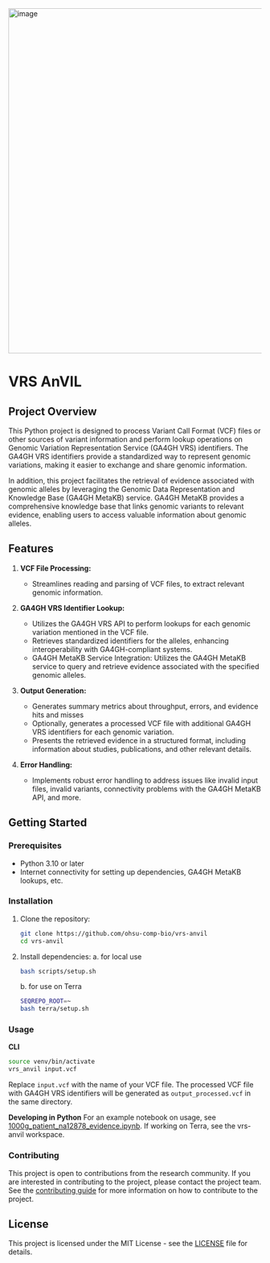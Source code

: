 <img width="685" alt="image" src="https://github.com/ohsu-comp-bio/vrs-python-testing/assets/47808/909db052-972c-4508-a2f4-8a389de03320">


# VRS AnVIL

## Project Overview

This Python project is designed to process Variant Call Format (VCF) files or other sources of variant information and perform lookup operations on Genomic Variation Representation Service (GA4GH VRS) identifiers. The GA4GH VRS identifiers provide a standardized way to represent genomic variations, making it easier to exchange and share genomic information.

In addition, this project facilitates the retrieval of evidence associated with genomic alleles by leveraging the Genomic Data Representation and Knowledge Base (GA4GH MetaKB) service. GA4GH MetaKB provides a comprehensive knowledge base that links genomic variants to relevant evidence, enabling users to access valuable information about genomic alleles.

## Features

1. **VCF File Processing:**
   - Streamlines reading and parsing of VCF files, to extract relevant genomic information.

2. **GA4GH VRS Identifier Lookup:**
   - Utilizes the GA4GH VRS API to perform lookups for each genomic variation mentioned in the VCF file.
   - Retrieves standardized identifiers for the alleles, enhancing interoperability with GA4GH-compliant systems.
   - GA4GH MetaKB Service Integration:  Utilizes the GA4GH MetaKB service to query and retrieve evidence associated with the specified genomic alleles.
3. **Output Generation:**
   - Generates summary metrics about throughput, errors, and evidence hits and misses
   - Optionally, generates a processed VCF file with additional GA4GH VRS identifiers for each genomic variation.
   - Presents the retrieved evidence in a structured format, including information about studies, publications, and other relevant details.


4. **Error Handling:**
   - Implements robust error handling to address issues like invalid input files, invalid variants, connectivity problems with the GA4GH MetaKB API, and more.

## Getting Started

### Prerequisites

- Python 3.10 or later
- Internet connectivity for setting up dependencies, GA4GH MetaKB lookups, etc.

### Installation

1. Clone the repository:

   ```bash
   git clone https://github.com/ohsu-comp-bio/vrs-anvil
   cd vrs-anvil
   ```

2. Install dependencies:
   a. for local use
   ```bash
   bash scripts/setup.sh
   ```
   b. for use on Terra
   ```bash
   SEQREPO_ROOT=~
   bash terra/setup.sh
   ```

### Usage

**CLI**

```bash
source venv/bin/activate
vrs_anvil input.vcf
```

Replace `input.vcf` with the name of your VCF file. The processed VCF file with GA4GH VRS identifiers will be generated as `output_processed.vcf` in the same directory.

**Developing in Python**
For an example notebook on usage, see [1000g_patient_na12878_evidence.ipynb](scripts/1000g_patient_na12878_evidence.ipynb). If working on Terra, see the vrs-anvil workspace.


### Contributing

This project is open to contributions from the research community. If you are interested in contributing to the project, please contact the project team.
See the [contributing guide](CONTRIBUTING.md) for more information on how to contribute to the project.

## License

This project is licensed under the MIT License - see the [LICENSE](LICENSE.md) file for details.